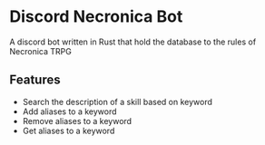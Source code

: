 # Discord Necronica Bot

A discord bot written in Rust that hold the database to the rules of 
Necronica TRPG

## Features
* Search the description of a skill based on keyword
* Add aliases to a keyword
* Remove aliases to a keyword
* Get aliases to a keyword

